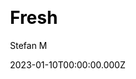 ---
title: Fresh
github: https://github.com/StefMa/hugo-fresh
demo: https://hugo-fresh.vercel.app/
author: Stefan M
author_link: https://github.com/StefMa
date: 2023-01-10T00:00:00.000Z
description: Fresh is Gorgeous hugo bussiness theme.
ssg:
  - Hugo
css:
  - Bulma
cms:
  - Markdown
category:
  - Business
  - Sass
draft: false
publish_date: '2018-04-10T20:32:30Z'
update_date: '2022-09-22T02:23:54Z'
github_star: 449
github_fork: 282
---